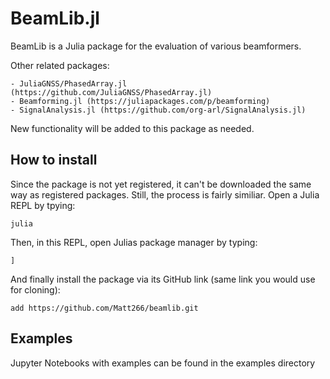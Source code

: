 # BeamLib.jl
BeamLib is a Julia package for the evaluation of various beamformers.

Other related packages:

    - JuliaGNSS/PhasedArray.jl (https://github.com/JuliaGNSS/PhasedArray.jl)
    - Beamforming.jl (https://juliapackages.com/p/beamforming)
    - SignalAnalysis.jl (https://github.com/org-arl/SignalAnalysis.jl)

New functionality will be added to this package as needed.

## How to install
Since the package is not yet registered, it can't be downloaded the same way as registered packages. 
Still, the process is fairly similiar. Open a Julia REPL by tpying:

```
julia
```

Then, in this REPL, open Julias package manager by typing:

```
]
```

And finally install the package via its GitHub link (same link you would use for cloning):

```
add https://github.com/Matt266/beamlib.git
```

## Examples
Jupyter Notebooks with examples can be found in the examples directory
